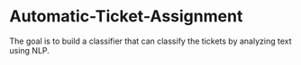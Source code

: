 # Automatic-Ticket-Assignment
The goal is to build a classifier that can classify the tickets by analyzing text using NLP.
